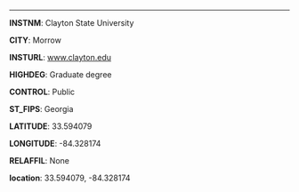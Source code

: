 
---
**INSTNM**: Clayton  State University

**CITY**: Morrow

**INSTURL**: www.clayton.edu

**HIGHDEG**: Graduate degree

**CONTROL**: Public

**ST_FIPS**: Georgia

**LATITUDE**: 33.594079

**LONGITUDE**: -84.328174

**RELAFFIL**: None

**location**: 33.594079, -84.328174